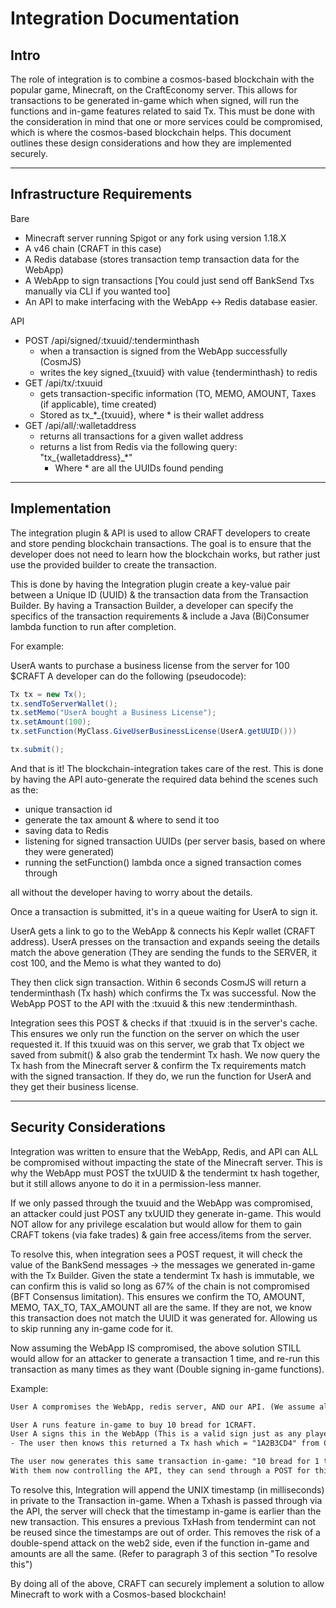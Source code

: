 # Integration Documentation

## Intro

The role of integration is to combine a cosmos-based blockchain with the popular game, Minecraft, on the CraftEconomy server. This allows for transactions to be generated in-game which when signed, will run the functions and in-game features related to said Tx. This must be done with the consideration in mind that one or more services could be compromised, which is where the cosmos-based blockchain helps. This document outlines these design considerations and how they are implemented securely.

---

## Infrastructure Requirements

Bare

- Minecraft server running Spigot or any fork using version 1.18.X
- A v46 chain (CRAFT in this case)
- A Redis database (stores transaction temp transaction data for the WebApp)
- A WebApp to sign transactions [You could just send off BankSend Txs manually via CLI if you wanted too]
- An API to make interfacing with the WebApp <-> Redis database easier.

API

- POST /api/signed/:txuuid/:tenderminthash 
    - when a transaction is signed from the WebApp successfully (CosmJS)
    - writes the key signed_{txuuid} with value {tenderminthash} to redis
- GET /api/tx/:txuuid
    - gets transaction-specific information (TO, MEMO, AMOUNT, Taxes (if applicable), time created)
    - Stored as tx_*_{txuuid}, where * is their wallet address
- GET /api/all/:walletaddress
    - returns all transactions for a given wallet address
    - returns a list from Redis via the following query: "tx_{walletaddress}_*"
        - Where * are all the UUIDs found pending

---

## Implementation

The integration plugin & API is used to allow CRAFT developers to create and store pending blockchain transactions. The goal is to ensure that the developer does not need to learn how the blockchain works, but rather just use the provided builder to create the transaction.

This is done by having the Integration plugin create a key-value pair between a Unique ID (UUID) & the transaction data from the Transaction Builder. By having a Transaction Builder, a developer can specify the specifics of the transaction requirements & include a Java (Bi)Consumer lambda function to run after completion.

For example:

UserA wants to purchase a business license from the server for 100 $CRAFT
A developer can do the following (pseudocode):

```java
Tx tx = new Tx();
tx.sendToServerWallet();
tx.setMemo("UserA bought a Business License");
tx.setAmount(100);
tx.setFunction(MyClass.GiveUserBusinessLicense(UserA.getUUID()))

tx.submit();
```

And that is it! The blockchain-integration takes care of the rest.
This is done by having the API auto-generate the required data behind the scenes such as the:

- unique transaction id
- generate the tax amount & where to send it too
- saving data to Redis
- listening for signed transaction UUIDs (per server basis, based on where they were generated)
- running the setFunction() lambda once a signed transaction comes through

all without the developer having to worry about the details.

Once a transaction is submitted, it's in a queue waiting for UserA to sign it.

UserA gets a link to go to the WebApp & connects his Keplr wallet (CRAFT address).
UserA presses on the transaction and expands seeing the details match the above generation
(They are sending the funds to the SERVER, it cost 100, and the Memo is what they wanted to do)

They then click sign transaction. Within 6 seconds CosmJS will return a tenderminthash (Tx hash) which confirms the Tx was successful. Now the WebApp POST to the API with the :txuuid & this new :tenderminthash.

Integration sees this POST & checks if that :txuuid is in the server's cache. This ensures we only run the function on the server on which the user requested it. If this txuuid was on this server, we grab that Tx object we saved from submit() & also grab the tendermint Tx hash.
We now query the Tx hash from the Minecraft server & confirm the Tx requirements match with the signed transaction.
If they do, we run the function for UserA and they get their business license.

---

## Security Considerations

Integration was written to ensure that the WebApp, Redis, and API can ALL be compromised without impacting the state of the Minecraft server. This is why the WebApp must POST the txUUID & the tendermint tx hash together, but it still allows anyone to do it in a permission-less manner.

If we only passed through the txuuid and the WebApp was compromised, an attacker could just POST any txUUID they generate in-game. This would NOT allow for any privilege escalation but would allow for them to gain CRAFT tokens (via fake trades) & gain free access/items from the server.

To resolve this, when integration sees a POST request, it will check the value of the BankSend messages -> the messages we generated in-game with the Tx Builder. Given the state a tendermint Tx hash is immutable, we can confirm this is valid so long as 67% of the chain is not compromised (BFT Consensus limitation). This ensures we confirm the TO, AMOUNT, MEMO, TAX_TO, TAX_AMOUNT all are the same. If they are not, we know this transaction does not match the UUID it was generated for. Allowing us to skip running any in-game code for it. 

Now assuming the WebApp IS compromised, the above solution STILL would allow for an attacker to generate a transaction 1 time, and re-run this transaction as many times as they want (Double signing in-game functions).

Example:

```txt
User A compromises the WebApp, redis server, AND our API. (We assume all in this case)

User A runs feature in-game to buy 10 bread for 1CRAFT.
User A signs this in the WebApp (This is a valid sign just as any player would do).
- The user then knows this returned a Tx hash which = "1A2B3CD4" from CosmJS.

The user now generates this same transaction in-game: "10 bread for 1 token_denom".
With them now controlling the API, they can send through a POST for this new txUUID & the SAME tendermint txhash as their first transaction, since the AMOUNT, TO, FROM, and DESCRIPTION have not changed.
```

To resolve this, Integration will append the UNIX timestamp (in milliseconds) in private to the Transaction in-game. When a Txhash is passed through via the API, the server will check that the timestamp in-game is earlier than the new transaction. This ensures a previous TxHash from tendermint can not be reused since the timestamps are out of order. This removes the risk of a double-spend attack on the web2 side, even if the function in-game and amounts are all the same. (Refer to paragraph 3 of this section "To resolve this")

By doing all of the above, CRAFT can securely implement a solution to allow Minecraft to work with a Cosmos-based blockchain!
